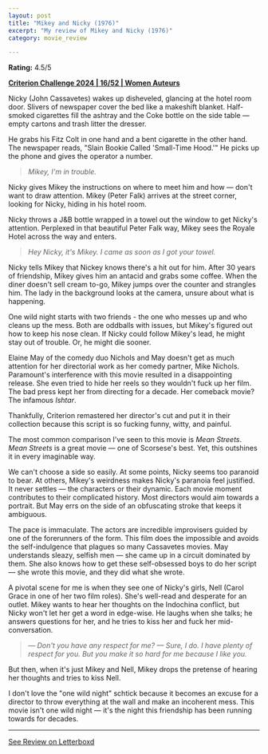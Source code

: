 ```yaml
---
layout: post
title: "Mikey and Nicky (1976)"
excerpt: "My review of Mikey and Nicky (1976)"
category: movie_review

---
```


**Rating:** 4.5/5

<b><a href="https://boxd.it/qWjuA/detail">Criterion Challenge 2024 | 16/52 | Women Auteurs</a></b>

Nicky (John Cassavetes) wakes up disheveled, glancing at the hotel room door. Slivers of newspaper cover the bed like a makeshift blanket. Half-smoked cigarettes fill the ashtray and the Coke bottle on the side table — empty cartons and trash litter the dresser.

He grabs his Fitz Colt in one hand and a bent cigarette in the other hand. The newspaper reads, "Slain Bookie Called 'Small-Time Hood.'" He picks up the phone and gives the operator a number.

<blockquote><i>Mikey, I'm in trouble.</i></blockquote>

Nicky gives Mikey the instructions on where to meet him and how — don't want to draw attention. Mikey (Peter Falk) arrives at the street corner, looking for Nicky, hiding in his hotel room.

Nicky throws a J&B bottle wrapped in a towel out the window to get Nicky's attention. Perplexed in that beautiful Peter Falk way, Mikey sees the Royale Hotel across the way and enters.

<blockquote><i>Hey Nicky, it's Mikey. I came as soon as I got your towel.</i></blockquote>

Nicky tells Mikey that Nickey knows there's a hit out for him. After 30 years of friendship, Mikey gives him an antacid and grabs some coffee. When the diner doesn't sell cream to-go, Mikey jumps over the counter and strangles him. The lady in the background looks at the camera, unsure about what is happening.

One wild night starts with two friends - the one who messes up and who cleans up the mess. Both are oddballs with issues, but Mikey's figured out how to keep his nose clean. If Nicky could follow Mikey's lead, he might stay out of trouble. Or, he might die sooner.

Elaine May of the comedy duo Nichols and May doesn't get as much attention for her directorial work as her comedy partner, Mike Nichols. Paramount's interference with this movie resulted in a disappointing release. She even tried to hide her reels so they wouldn't fuck up her film. The bad press kept her from directing for a decade. Her comeback movie? The infamous <i>Ishtar</i>.

Thankfully, Criterion remastered her director's cut and put it in their collection because this script is so fucking funny, witty, and painful.

The most common comparison I've seen to this movie is <i>Mean Streets</i>. <i>Mean Streets</i> is a great movie — one of Scorsese's best. Yet, this outshines it in every imaginable way. 

We can't choose a side so easily. At some points, Nicky seems too paranoid to bear. At others, Mikey's weirdness makes Nicky's paranoia feel justified. It never settles — the characters or their dynamic. Each movie moment contributes to their complicated history. Most directors would aim towards a portrait. But May errs on the side of an obfuscating stroke that keeps it ambiguous.

The pace is immaculate. The actors are incredible improvisers guided by one of the forerunners of the form. This film does the impossible and avoids the self-indulgence that plagues so many Cassavetes movies. May understands sleazy, selfish men — she came up in a circuit dominated by them. She also knows how to get these self-obsessed boys to do her script — she wrote this movie, and they did what she wrote.

A pivotal scene for me is when they see one of Nicky's girls, Nell (Carol Grace in one of her two film roles). She's well-read and desperate for an outlet. Mikey wants to hear her thoughts on the Indochina conflict, but Nicky won't let her get a word in edge-wise. He laughs when she talks; he answers questions for her, and he tries to kiss her and fuck her mid-conversation.

<blockquote><i>— Don't you have any respect for me?
— Sure, I do. I have plenty of respect for you. But you make it so hard for me because I like you.</i></blockquote>

But then, when it's just Mikey and Nell, Mikey drops the pretense of hearing her thoughts and tries to kiss Nell.

I don't love the "one wild night" schtick because it becomes an excuse for a director to throw everything at the wall and make an incoherent mess. This movie isn't one wild night — it's the night this friendship has been running towards for decades.

<hr>

[See Review on Letterboxd](https://boxd.it/6hEqEH)

